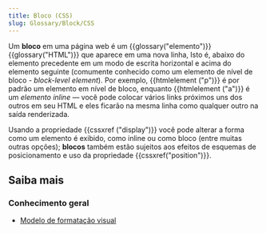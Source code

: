 ```yaml
---
title: Bloco (CSS)
slug: Glossary/Block/CSS
---
```


Um **bloco** em uma página web é um {{glossary("elemento")}} {{glossary("HTML")}} que aparece em uma nova linha, Isto é, abaixo do elemento precedente em um modo de escrita horizontal e acima do elemento seguinte (comumente conhecido como um elemento de nível de bloco - _block-level element_). Por exemplo, {{htmlelement ("p")}} é por padrão um elemento em nível de bloco, enquanto {{htmlelement ("a")}} é um _elemento inline_ — você pode colocar vários links próximos uns dos outros em seu HTML e eles ficarão na mesma linha como qualquer outro na saída renderizada.

Usando a propriedade {{cssxref ("display")}} você pode alterar a forma como um elemento é exibido, como inline ou como bloco (entre muitas outras opções); **blocos** também estão sujeitos aos efeitos de esquemas de posicionamento e uso da propriedade {{cssxref("position")}}.

## Saiba mais

### Conhecimento geral

- [Modelo de formatação visual](/pt-BR/docs/Web/Guide/CSS/Visual_formatting_model)
